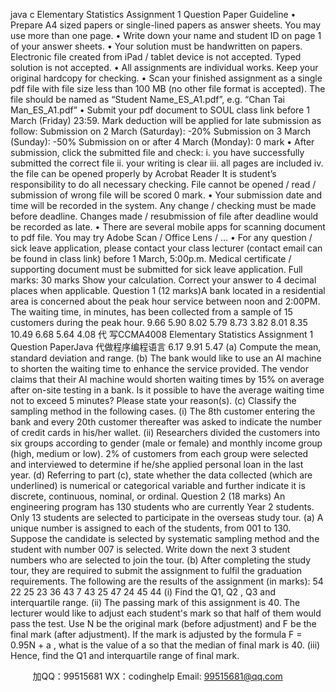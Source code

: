 java c
Elementary Statistics 
Assignment 1 Question Paper
Guideline 
•         Prepare A4   sized papers   or   single-lined papers   as   answer   sheets.          You may use   more   than   one page.
•         Write down your name and student ID on page   1 of   your   answer   sheets.
•         Your   solution must be handwritten on papers. Electronic   file   created   from   iPad / tablet   device is not accepted.          Typed   solution   is not accepted.
•         All assignments are individual works.          Keep your original hardcopy   for   checking.
•          Scan your finished assignment as a   single pdf file with   file   size   less than   100   MB (no   other   file   format   is   accepted). The   file   should   be   named   as   “Student   Name_ES_A1.pdf”,   e.g.   “Chan   Tai   Man_ES_A1.pdf”
•          Submit your pdf   document to SOUL class link before 1 March (Friday) 23:59.   Mark deduction will be applied for late   submission   as   follow:
Submission on 2 March   (Saturday):   -20%
Submission on 3 March   (Sunday):   -50%
Submission on or after 4   March   (Monday):   0   mark
• After submission, click the submitted file and   check:
i.               you have successfully submitted the   correct   file 
ii.            your writing is clear
iii.         all pages are   included
iv.          the file can be   opened properly   by Acrobat Reader
It is student’s responsibility to do all necessary checking. 
File cannot be opened / read / submission of wrong file will be scored 0 mark. 
•         Your submission date and time will   be   recorded in the system.          Any change / checking must   be   made   before   deadline.          Changes   made   /   resubmission   of   file   after   deadline   would   be   recorded as   late.
•         There are several mobile apps for scanning document to pdf   file.          You may try   Adobe   Scan   / Office Lens /   …
•         For   any   question   /   sick   leave   application,   please   contact   your class lecturer (contact   email   can   be   found   in   class   link) before    1 March,    5:00p.m.            Medical    certificate    /    supporting   document must be submitted for sick leave   application.
Full marks: 30 marks 
Show your calculation. Correct your answer to 4 decimal places when applicable. 
Question   1 (12   marks)A   bank   located   in   a   residential   area   is   concerned   about   the   peak   hour   service   between   noon   and   2:00PM.          The   waiting   time,   in   minutes,   has been   collected   from   a   sample   of   15   customers   during   the peak hour.
9.66                         5.90                           8.02                           5.79                           8.73                           3.82                           8.01                           8.35
10.49                   6.68                           5.64                         4.08                          代 写CCMA4008 Elementary Statistics Assignment 1 Question PaperJava
代做程序编程语言 6.17                           9.91                           5.47
(a)   Compute the mean,   standard deviation and range.
(b)   The bank would like to use an AI machine to shorten the waiting   time   to   enhance   the   service   provided.          The vendor claims that their AI   machine would shorten waiting times by   15% on   average after on-site testing in a bank.          Is it possible   to   have   the   average   waiting time   not   to   exceed 5 minutes?          Please state your   reason(s).
(c)   Classify the sampling method in the   following cases.
(i)                      The   8th      customer   entering   the   bank   and   every   20th      customer   thereafter   was   asked   to   indicate the number of credit cards in his/her wallet.
(ii)                   Researchers divided the customers into six groups according to gender (male or female)   and   monthly   income   group   (high,   medium   or   low).          2%    of   customers    from   each      group   were   selected   and   interviewed to   determine if he/she applied personal loan in the last year.
(d)   Referring to part (c), state whether the data collected   (which   are underlined)   is numerical   or   categorical variable and further indicate it is   discrete,   continuous, nominal, or   ordinal.
Question 2   (18 marks)
An   engineering program has   130   students who   are currently Year 2   students.             Only   13   students are
selected to participate in the overseas study   tour.
(a)             A   unique   number   is   assigned   to   each   of the    students,   from   001   to    130.          Suppose   the   candidate is   selected by   systematic   sampling method   and the   student with number   007   is   selected. Write down the next 3 student numbers who   are   selected to   join the   tour.
(b)          After   completing   the   study   tour,   they   are   required   to   submit   the   assignment   to   fulfil   the   graduation requirements.
The following are the results of   the assignment   (in marks):
54          22          25          23            36            43            7                  43            25            47            24            45            44
(i)                      Find the Q1,   Q2   ,   Q3    and   interquartile   range.
(ii)                   The passing mark of   this assignment is 40.            The   lecturer   would   like   to   adjust   each   student's   mark   so   that   half   of   them   would   pass   the   test.          Use      N      be   the   original mark (before adjustment) and    F    be the final mark (after adjustment).            If   the mark is   adjusted   by   the   formula    F    =   0.95N   +   a   ,   what   is   the   value    of    a      so   that   the   median   of   final   mark   is   40.
(iii)                Hence, find the Q1    and interquartile range of   final mark.









         
加QQ：99515681  WX：codinghelp  Email: 99515681@qq.com
